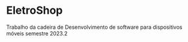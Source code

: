 # EletroShop

Trabalho da cadeira de Desenvolvimento de software para dispositivos móveis semestre 2023.2
